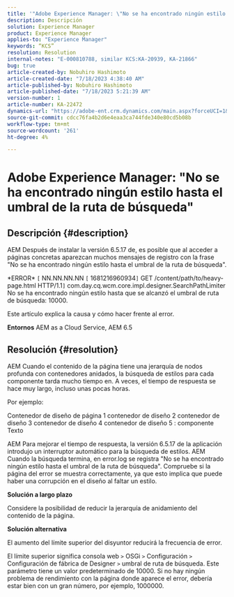 ```yaml
---
title: '"Adobe Experience Manager: \"No se ha encontrado ningún estilo hasta el umbral de la ruta de búsqueda\"'
description: Descripción
solution: Experience Manager
product: Experience Manager
applies-to: "Experience Manager"
keywords: “KCS”
resolution: Resolution
internal-notes: "E-000810788, similar KCS:KA-20939, KA-21866"
bug: true
article-created-by: Nobuhiro Hashimoto
article-created-date: "7/18/2023 4:38:40 AM"
article-published-by: Nobuhiro Hashimoto
article-published-date: "7/18/2023 5:21:39 AM"
version-number: 1
article-number: KA-22472
dynamics-url: "https://adobe-ent.crm.dynamics.com/main.aspx?forceUCI=1&pagetype=entityrecord&etn=knowledgearticle&id=ff9e1ef5-2425-ee11-9cbd-6045bd006b25"
source-git-commit: cdcc76fa4b2d6e4eaa3ca744fde340e80cd5b08b
workflow-type: tm+mt
source-wordcount: '261'
ht-degree: 4%

---
```


# Adobe Experience Manager: &quot;No se ha encontrado ningún estilo hasta el umbral de la ruta de búsqueda&quot;

## Descripción {#description}


AEM Después de instalar la versión 6.5.17 de, es posible que al acceder a páginas concretas aparezcan muchos mensajes de registro con la frase &quot;No se ha encontrado ningún estilo hasta el umbral de la ruta de búsqueda&quot;.

\*ERROR\* `[` NN.NN.NN.NN `[` 1681216960934`]`  GET /content/path/to/heavy-page.html HTTP/1.1`]`  com.day.cq.wcm.core.impl.designer.SearchPathLimiter No se ha encontrado ningún estilo hasta que se alcanzó el umbral de ruta de búsqueda: 10000.

Este artículo explica la causa y cómo hacer frente al error.

<b>Entornos</b>
AEM as a Cloud Service, AEM 6.5


## Resolución {#resolution}


AEM Cuando el contenido de la página tiene una jerarquía de nodos profunda con contenedores anidados, la búsqueda de estilos para cada componente tarda mucho tiempo en. A veces, el tiempo de respuesta se hace muy largo, incluso unas pocas horas.

Por ejemplo:

Contenedor de diseño de página 1 contenedor de diseño 2 contenedor de diseño 3 contenedor de diseño 4 contenedor de diseño 5 : componente Texto

AEM Para mejorar el tiempo de respuesta, la versión 6.5.17 de la aplicación introdujo un interruptor automático para la búsqueda de estilos.
AEM Cuando la búsqueda termina, en error.log se registra &quot;No se ha encontrado ningún estilo hasta el umbral de la ruta de búsqueda&quot;.
Compruebe si la página del error se muestra correctamente, ya que esto implica que puede haber una corrupción en el diseño al faltar un estilo.

<b>Solución a largo plazo</b>

Considere la posibilidad de reducir la jerarquía de anidamiento del contenido de la página.

<b>Solución alternativa</b>

El aumento del límite superior del disyuntor reducirá la frecuencia de error.

El límite superior significa consola web `>`  OSGi `>`  Configuración `>`  Configuración de fábrica de Designer `>`  umbral de ruta de búsqueda. Este parámetro tiene un valor predeterminado de 10000. Si no hay ningún problema de rendimiento con la página donde aparece el error, debería estar bien con un gran número, por ejemplo, 1000000.

